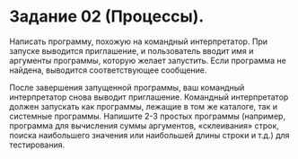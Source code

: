 # Задание 02 (Процессы).
Написать программу, похожую на командный интерпретатор.
При запуске выводится приглашение, и пользователь вводит имя и
аргументы программы, которую желает запустить. Если программа не
найдена, выводится соответствующее сообщение.

После завершения запущенной программы, ваш командный
интерпретатор снова выводит приглашение.
Командный интерпретатор должен запускать как программы, лежащие
в том же каталоге, так и системные программы. Напишите 2-3 простых
программы (например, программа для вычисления суммы аргументов,
«склеивания» строк, поиска наибольшего значения или наибольшей длины
строки и т.д.) для тестирования.